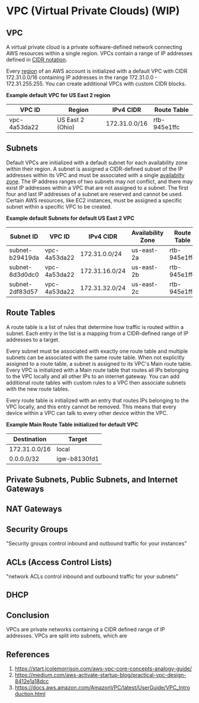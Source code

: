 # VPC (Virtual Private Clouds) (WIP)

## VPC

A virtual private cloud is a private software-defined network connecting AWS resources within a single region. VPCs contain a range of IP addresses defined in [CIDR notation](../chapter-1/web-protocols.md#??Private_Networks).

Every [region](??) of an AWS account is initialized with a default VPC with CIDR 172.31.0.0/16 containing IP addresses in the range 172.31.0.0 - 172.31.255.255. You can create additional VPCs with custom CIDR blocks.

**Example default VPC for US East 2 region**

VPC ID       | Region           | IPv4 CIDR     | Route Table
-------------|------------------|---------------|-------------
vpc-4a53da22 | US East 2 (Ohio) | 172.31.0.0/16 | rtb-945e1ffc

## Subnets

Default VPCs are initialized with a default subnet for each availability zone within their region. A subnet is assigned a CIDR-defined subset of the IP addresses within its VPC and must be associated with a single [availabilty zone](??). The IP address ranges of two subnets may not conflict, and there may exist IP addresses within a VPC that are not assigned to a subnet. The first four and last IP addresses of a subnet are reserved and cannot be used. Certain AWS resources, like EC2 instances, must be assigned a specific subnet within a specific VPC to be created.


**Example default Subnets for default US East 2 VPC**

Subnet ID       | VPC ID       | IPv4 CIDR      | Availability Zone | Route Table
----------------|--------------|----------------|-------------------|-------------
subnet-b29419da | vpc-4a53da22 | 172.31.0.0/24  | us-east-2a        | rtb-945e1ffc
subnet-8d3d0dc0 | vpc-4a53da22 | 172.31.16.0/24 | us-east-2b        | rtb-945e1ffc
subnet-2df83d57 | vpc-4a53da22 | 172.31.32.0/24 | us-east-2c        | rtb-945e1ffc


## Route Tables

A route table is a list of rules that determine how traffic is routed within a subnet. Each entry in the list is a mapping from a CIDR-defined range of IP addresses to a target.

Every subnet must be associated with exactly one route table and multiple subnets can be associated with the same route table. When not explicitly assigned to a route table, a subnet is assigned to its VPC's Main route table. Every VPC is initialized with a Main route table that routes all IPs belonging to the VPC locally and all other IPs to an internet gateway. You can add additional route tables with custom rules to a VPC then associate subnets with the new route tables.

Every route table is initialized with an entry that routes IPs belonging to the VPC locally, and this entry cannot be removed. This means that every device within a VPC can talk to every other device within the VPC.

**Example Main Route Table initialized for default VPC**

Destination   | Target
--------------|-------------
172.31.0.0/16 | local
0.0.0.0/32    | igw-b8130fd1

## Private Subnets, Public Subnets, and Internet Gateways



## NAT Gateways



## Security Groups

"Security groups control inbound and outbound traffic for your instances"

## ACLs (Access Control Lists)

"network ACLs control inbound and outbound traffic for your subnets"

## DHCP

## Conclusion

VPCs are private networks containing a CIDR defined range of IP addresses. VPCs are split into subnets, which are 


## References

1. https://start.jcolemorrison.com/aws-vpc-core-concepts-analogy-guide/
1. https://medium.com/aws-activate-startup-blog/practical-vpc-design-8412e1a18dcc
1. https://docs.aws.amazon.com/AmazonVPC/latest/UserGuide/VPC_Introduction.html
